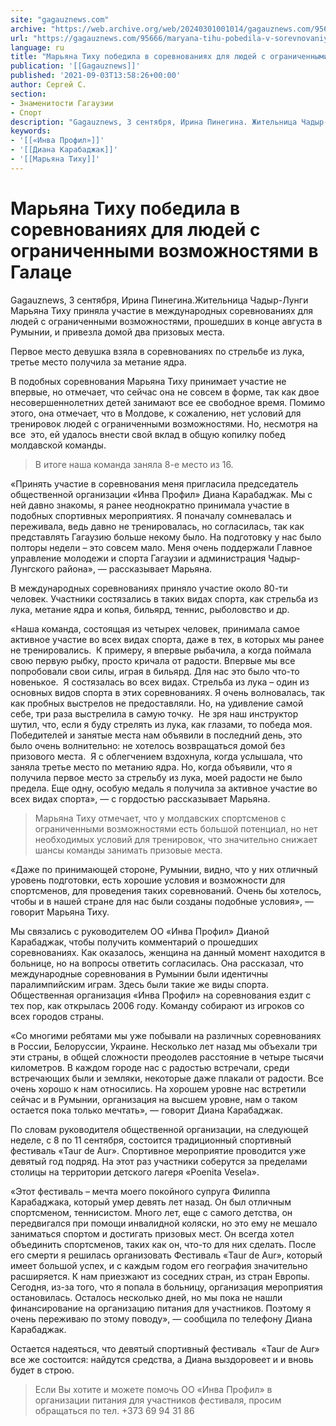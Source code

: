 ```yaml
---
site: "gagauznews.com"
archive: "https://web.archive.org/web/20240301001014/gagauznews.com/95666/maryana-tihu-pobedila-v-sorevnovaniyah-dlya-lyudej-s-ogranichennymi-vozmozhnostyami-v-galatse.html"
url: "https://gagauznews.com/95666/maryana-tihu-pobedila-v-sorevnovaniyah-dlya-lyudej-s-ogranichennymi-vozmozhnostyami-v-galatse.html"
language: ru
title: "Марьяна Тиху победила в соревнованиях для людей с ограниченными возможностями в Галаце"
publication: '[[Gagauznews]]'
published: '2021-09-03T13:58:26+00:00'
author: Сергей С.
section:
- Знаменитости Гагаузии
- Спорт
description: "Gagauznews, 3 сентября, Ирина Пинегина. Жительница Чадыр-Лунги Марьяна Тиху приняла участие в международных соревнованиях для людей с ограниченными возможностями, прошедших в конце августа в Румынии, и привезла домой два призовых места. Первое место девушка взяла в соревнованиях по стрельбе из лука, третье место получила за метание ядра. В подобных соревнования Марьяна Тиху принимает участие не впервые, но отмечает, что сейчас она не совсем в форме, так как двое несовершеннолетних детей занимают все ее свободное время. Помимо этого, она отмечает, что в Молдове, к сожалению, нет условий для тренировок людей с ограниченными возможностями. Но, несмотря на все это, ей удалось внести […]"
keywords:
- '[[«Инва Профил»]]'
- '[[Диана Карабаджак]]'
- '[[Марьяна Тиху]]'
---
```


# Марьяна Тиху победила в соревнованиях для людей с ограниченными возможностями в Галаце

Gagauznews, 3 сентября, Ирина Пинегина.Жительница Чадыр-Лунги Марьяна Тиху приняла участие в международных соревнованиях для людей с ограниченными возможностями, прошедших в конце августа в Румынии, и привезла домой два призовых места.

Первое место девушка взяла в соревнованиях по стрельбе из лука, третье место получила за метание ядра.

В подобных соревнования Марьяна Тиху принимает участие не впервые, но отмечает, что сейчас она не совсем в форме, так как двое несовершеннолетних детей занимают все ее свободное время. Помимо этого, она отмечает, что в Молдове, к сожалению, нет условий для тренировок людей с ограниченными возможностями. Но, несмотря на все  это, ей удалось внести свой вклад в общую копилку побед молдавской команды.

> В итоге наша команда заняла 8-е место из 16.

«Принять участие в соревнования меня пригласила председатель общественной организации «Инва Профил» Диана Карабаджак. Мы с ней давно знакомы, я ранее неоднократно принимала участие в подобных спортивных мероприятиях. Я поначалу сомневалась и переживала, ведь давно не тренировалась, но согласилась, так как представлять Гагаузию больше некому было. На подготовку у нас было полторы недели – это совсем мало. Меня очень поддержали Главное управление молодежи и спорта Гагаузии и администрация Чадыр-Лунгского района», — рассказывает Марьяна.

В международных соревнованиях приняло участие около 80-ти человек. Участники состязались в таких видах спорта, как стрельба из лука, метание ядра и копья, бильярд, теннис, рыболовство и др.

«Наша команда, состоящая из четырех человек, принимала самое активное участие во всех видах спорта, даже в тех, в которых мы ранее не тренировались.  К примеру, я впервые рыбачила, а когда поймала свою первую рыбку, просто кричала от радости. Впервые мы все попробовали свои силы, играя в бильярд. Для нас это было что-то новенькое.  Я состязалась во всех видах. Стрельба из лука – один из основных видов спорта в этих соревнованиях. Я очень волновалась, так как пробных выстрелов не предоставляли. Но, на удивление самой себе, три раза выстрелила в самую точку.  Не зря наш инструктор шутил, что, если я буду стрелять из лука, как глазами, то победа моя. Победителей и занятые места нам объявили в последний день, это было очень волнительно: не хотелось возвращаться домой без призового места.  Я с облегчением вздохнула, когда услышала, что заняла третье место по метанию ядра. Но, когда объявили, что я получила первое место за стрельбу из лука, моей радости не было предела. Еще одну, особую медаль я получила за активное участие во всех видах спорта», — с гордостью рассказывает Марьяна.

> Марьяна Тиху отмечает, что у молдавских спортсменов с ограниченными возможностями есть большой потенциал, но нет необходимых условий для тренировок, что значительно снижает шансы команды занимать призовые места.

«Даже по принимающей стороне, Румынии, видно, что у них отличный уровень подготовки, есть хорошие условия и возможности для спортсменов, для проведения таких соревнований. Очень бы хотелось, чтобы и в нашей стране для нас были созданы подобные условия», — говорит Марьяна Тиху.

Мы связались с руководителем ОО «Инва Профил» Дианой Карабаджак, чтобы получить комментарий о прошедших соревнованиях. Как оказалось, женщина на данный момент находится в больнице, но на вопросы ответить согласилась. Она рассказал, что международные соревнования в Румынии были идентичны паралимпийским играм. Здесь были такие же виды спорта. Общественная организация «Инва Профил» на соревнования ездит с тех пор, как открылась 2006 году. Команду собирают из игроков со всех городов страны.

«Со многими ребятами мы уже побывали на различных соревнованиях в России, Белоруссии, Украине. Несколько лет назад мы объехали три эти страны, в общей сложности преодолев расстояние в четыре тысячи километров. В каждом городе нас с радостью встречали, среди встречающих были и земляки, некоторые даже плакали от радости. Все очень хорошо к нам относились. На хорошем уровне нас встретили сейчас и в Румынии, организация на высшем уровне, нам о таком остается пока только мечтать», — говорит Диана Карабаджак.

По словам руководителя общественной организации, на следующей неделе, с 8 по 11 сентября, состоится традиционный спортивный фестиваль «Taur de Aur». Спортивное мероприятие проводится уже девятый год подряд. На этот раз участники соберутся за пределами столицы на территории детского лагеря «Poenita Vesela».

«Этот фестиваль – мечта моего покойного супруга Филиппа Карабаджака, который умер девять лет назад. Он был отличным спортсменом, теннисистом. Много лет, еще с самого детства, он передвигался при помощи инвалидной коляски, но это ему не мешало заниматься спортом и достигать призовых мест. Он всегда хотел объединить спортсменов, таких как он, что-то для них сделать. После его смерти я решилась организовать Фестиваль «Taur de Aur», который имеет большой успех, и с каждым годом его география значительно расширяется. К нам приезжают из соседних стран, из стран Европы. Сегодня, из-за того, что я попала в больницу, организация мероприятия остановилась. Осталось несколько дней, но мы пока не нашли финансирование на организацию питания для участников. Поэтому я очень переживаю по этому поводу», — сообщила по телефону Диана Карабаджак.

Остается надеяться, что девятый спортивный фестиваль  «Taur de Aur» все же состоится: найдутся средства, а Диана выздоровеет и и вновь будет в строю.

> Если Вы хотите и можете помочь ОО «Инва Профил» в организации питания для участников фестиваля, просим обращаться по тел. +373 69 94 31 86